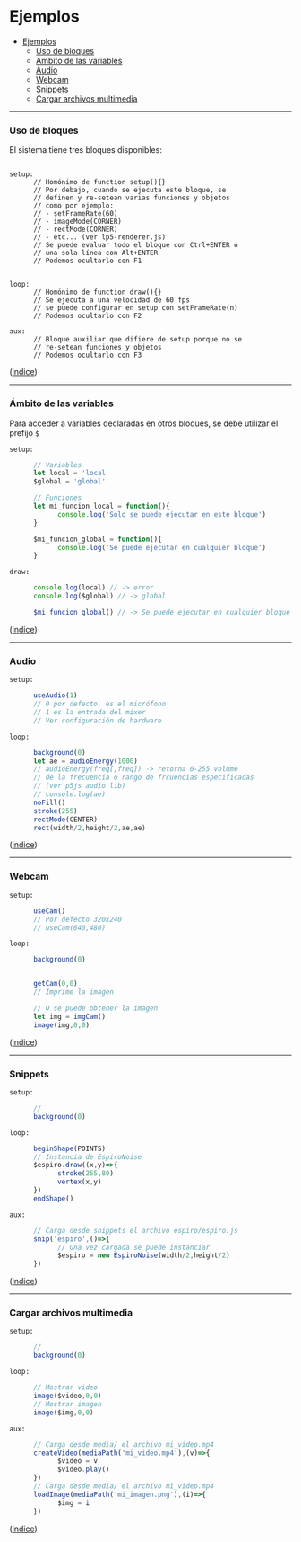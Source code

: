 # Ejemplos

<a name="ejemplos"></a>
- [Ejemplos](#ejemplos)
    - [Uso de bloques](#uso-de-bloques)
    - [Ámbito de las variables](#%C3%A1mbito-de-las-variables)
    - [Audio](#audio)
    - [Webcam](#webcam)
    - [Snippets](#snippets)
    - [Cargar archivos multimedia](#cargar-archivos-multimedia)

<a name="uso-de-bloques"></a>

---

### Uso de bloques

El sistema tiene tres bloques disponibles:

~~~

setup:
      // Homónimo de function setup(){}
      // Por debajo, cuando se ejecuta este bloque, se
      // definen y re-setean varias funciones y objetos
      // como por ejemplo:
      // - setFrameRate(60)
      // - imageMode(CORNER)
      // - rectMode(CORNER)
      // - etc... (ver lp5-renderer.js)
      // Se puede evaluar todo el bloque con Ctrl+ENTER o
      // una sola línea con Alt+ENTER
      // Podemos ocultarlo con F1


loop:
      // Homónimo de function draw(){}
      // Se ejecuta a una velocidad de 60 fps
      // se puede configurar en setup con setFrameRate(n)
      // Podemos ocultarlo con F2

aux:
      // Bloque auxiliar que difiere de setup porque no se
      // re-setean funciones y objetos
      // Podemos ocultarlo con F3

~~~

([indice](#ejemplos))

<a name="ambito-variables"></a>

---

### Ámbito de las variables

Para acceder a variables declaradas en otros bloques, se debe utilizar el prefijo `$`

`setup:`

~~~js
      // Variables
      let local = 'local
      $global = 'global'

      // Funciones
      let mi_funcion_local = function(){
            console.log('Solo se puede ejecutar en este bloque')
      }

      $mi_funcion_global = function(){
            console.log('Se puede ejecutar en cualquier bloque')
      }

~~~

`draw:`

~~~js
      console.log(local) // -> error
      console.log($global) // -> global

      $mi_funcion_global() // -> Se puede ejecutar en cualquier bloque

~~~

([indice](#ejemplos))

---

<a name="audio"></a>

### Audio

`setup:`

~~~js
      useAudio(1)
      // 0 por defecto, es el micrófono
      // 1 es la entrada del mixer
      // Ver configuración de hardware
~~~

`loop:`

~~~js
      background(0)
      let ae = audioEnergy(1000)
      // audioEnergy(freq[,freq]) -> retorna 0-255 volume
      // de la frecuencia o rango de frcuencias especificadas
      // (ver p5js audio lib)
      // console.log(ae)
      noFill()
      stroke(255)
      rectMode(CENTER)
      rect(width/2,height/2,ae,ae)
~~~

([indice](#ejemplos))

---

<a name="webcam"></a>

### Webcam

`setup:`

~~~js
      useCam()
      // Por defecto 320x240
      // useCam(640,480)
~~~

`loop:`

~~~js
      background(0)


      getCam(0,0)
      // Imprime la imagen

      // O se puede obtener la imagen
      let img = imgCam()
      image(img,0,0)
~~~

([indice](#ejemplos))

---

<a name="snippets"></a>

### Snippets

`setup:`

~~~js
      //
      background(0)
~~~

`loop:`

~~~js
      beginShape(POINTS)
      // Instancia de EspiroNoise
      $espiro.draw((x,y)=>{
            stroke(255,80)
            vertex(x,y)
      })
      endShape()

~~~

`aux:`

~~~js
      // Carga desde snippets el archivo espiro/espiro.js
      snip('espiro',()=>{
            // Una vez cargada se puede instanciar
            $espiro = new EspiroNoise(width/2,height/2)
      })
~~~

([indice](#ejemplos))

<a name="cargar-archivos"></a>

---

### Cargar archivos multimedia

`setup:`

~~~js
      //
      background(0)
~~~

`loop:`

~~~js
      // Mostrar video
      image($video,0,0)
      // Mostrar imagen
      image($img,0,0)

~~~

`aux:`

~~~js
      // Carga desde media/ el archivo mi_video.mp4
      createVideo(mediaPath('mi_video.mp4'),(v)=>{
            $video = v
            $video.play()
      })
      // Carga desde media/ el archivo mi_video.mp4
      loadImage(mediaPath('mi_imagen.png'),(i)=>{
            $img = i
      })
~~~

([indice](#ejemplos))